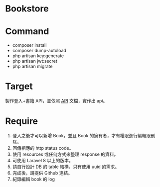 # Bookstore

# Command

  * composer install
  * composer dump-autoload
  * php artisan key:generate
  * php artisan jwt:secret
  * php artisan migrate

# Target
製作登入+書籍 API，並依照 [API](https://app.swaggerhub.com/apis-docs/COURTDREAM3/bookstore-api/1.0.0#/default/post_register) 文檔，實作出 api。
# Require
1. 登入之後才可以新增 Book，並且 Book 的擁有者，才有權限進行編輯跟刪除。
2. 回傳相應的 http status code。
3. 使用 resources 或任何方式來整理 response 的資料。
4. 可使用 Laravel 8 以上的版本。
5. 請自行設計 DB 的 table 結構，只有使用 uuid 的需求。
6. 完成後，請提供 Github 連結。
7. 紀錄編輯 book 的 log
